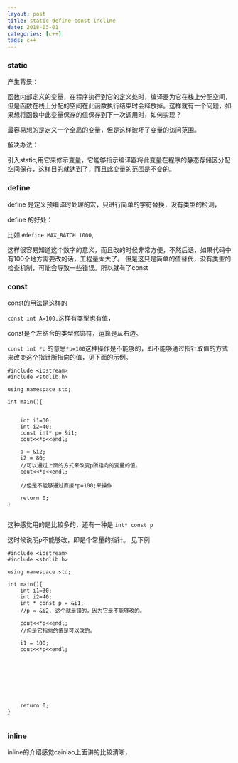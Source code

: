 ```yaml
---
layout: post
title: static-define-const-incline
date: 2018-03-01
categories: [c++]
tags: c++
---
```

<!--more-->


### static

产生背景：

函数内部定义的变量，在程序执行到它的定义处时，编译器为它在栈上分配空间，但是函数在栈上分配的空间在此函数执行结束时会释放掉。这样就有一个问题，如果想将函数中此变量保存的值保存到下一次调用时，如何实现？

最容易想的是定义一个全局的变量，但是这样破坏了变量的访问范围。

解决办法：

引入static,用它来修示变量，它能够指示编译器将此变量在程序的静态存储区分配空间保存，这样目的就达到了，而且此变量的范围是不变的。


### define

define 是定义预编译时处理的宏，只进行简单的字符替换，没有类型的检测，

define 的好处：

比如
`#define MAX_BATCH 1000`,

这样很容易知道这个数字的意义，而且改的时候非常方便，不然后话，如果代码中有100个地方需要改的话，工程量太大了。
但是这只是简单的值替代，没有类型的检查机制，可能会导致一些错误。所以就有了const

### const

const的用法是这样的

`const int A=100;`这样有类型也有值，

const是个左结合的类型修饰符，运算是从右边。

`const int *p` 的意思`*p=100`这种操作是不能够的，即不能够通过指针取值的方式来改变这个指针所指向的值，见下面的示例。

```
#include <iostream>
#include <stdlib.h>

using namespace std;

int main(){


    int i1=30;
    int i2=40;
    const int* p= &i1;
    cout<<*p<<endl;
    
    p = &i2;
    i2 = 80; 
    //可以通过上面的方式来改变p所指向的变量的值。    
    cout<<*p<<endl;
    
    //但是不能够通过直接*p=100;来操作
    
    return 0;
}


```
这种感觉用的是比较多的，还有一种是
`int* const p`

这时候说明p不能够改，即是个常量的指针。
见下例

```
#include <iostream>
#include <stdlib.h>

using namespace std;

int main(){
    int i1=30;
    int i2=40;
    int * const p = &i1;
    //p = &i2, 这个就是错的，因为它是不能够改的。

    cout<<*p<<endl;
    //但是它指向的值是可以改的。

    i1 = 100;
    cout<<*p<<endl;








    return 0;
}


```

### inline

inline的介绍感觉cainiao上面讲的比较清晰，
